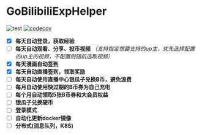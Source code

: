 # GoBilibiliExpHelper

![test](https://github.com/xmmmmmovo/GoBilibiliExpHelper/workflows/Test%20And%20Lint/badge.svg) [![codecov](https://codecov.io/gh/xmmmmmovo/GoBilibiliExpHelper/branch/main/graph/badge.svg?token=0OW3ZT44OU)](https://codecov.io/gh/xmmmmmovo/GoBilibiliExpHelper)

- [x] **每天自动登录，获取经验**
- [ ] **每天自动观看、分享、投币视频** *（支持指定想要支持的up主，优先选择配置的up主的视频，不配置则随机选取视频）*
- [x] **每天漫画自动签到**
- [x] **每天自动直播签到，领取奖励** 
- [ ] **每天自动使用直播中心银瓜子兑换B币，避免浪费**
- [ ] **每月自动使用快过期的B币券为自己充电** 
- [ ] **每个月自动领取5张B币券和大会员权益** 
- [ ] **银瓜子兑换硬币**
- [ ] **登录模式**
- [ ] **自动化更新docker镜像**
- [ ] **分布式(消息队列，K8S)**

